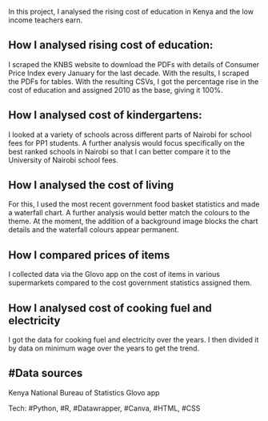In this project, I analysed the rising cost of education in Kenya and the low income teachers earn. 

<h2>How I analysed rising cost of education:</h2>
I scraped the KNBS website to download the PDFs with details of Consumer Price Index every January for the last decade.  
With the results, I scraped the PDFs for tables.
With the resulting CSVs, I got the percentage rise in the cost of education and assigned 2010 as the base, giving it 100%. 

<h2>How I analysed cost of kindergartens:</h2>
I looked at a variety of schools across different parts of Nairobi for school fees for PP1 students. 
A further analysis would focus specifically on the best ranked schools in Nairobi so that I can better compare it to the University of Nairobi school fees.

<h2>How I analysed the cost of living</h2>
For this, I used the most recent government food basket statistics and made a waterfall chart. 
A further analysis would better match the colours to the theme. At the moment, the addition of a background image blocks the chart details and the waterfall colours appear permanent.

<h2>How I compared prices of items</h2>
I collected data via the Glovo app on the cost of items in various supermarkets compared to the cost government statistics assigned them.

<h2>How I analysed cost of cooking fuel and electricity</h2>
I got the data for cooking fuel and electricity over the years. I then divided it by data on minimum wage over the years to get the trend.

<h2>#Data sources</h2>
Kenya National Bureau of Statistics
Glovo app

Tech: #Python, #R, #Datawrapper, #Canva, #HTML, #CSS

